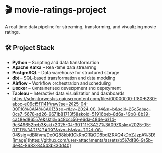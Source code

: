 # 🎬 movie-ratings-project

A real-time data pipeline for streaming, transforming, and visualizing movie ratings.

## 🛠️ Project Stack

- **Python** – Scripting and data transformation
- **Apache Kafka** – Real-time data streaming
- **PostgreSQL** – Data warehouse for structured storage
- **dbt** – SQL-based transformation and data modeling
- **Airflow** – Workflow orchestration and scheduling
- **Docker** – Containerized development and deployment
- **Tableau** – Interactive data visualization and dashboards
https://sdmntprwestus.oaiusercontent.com/files/00000000-ff80-6230-abbc-e06cf5f1141f/raw?se=2025-04-30T16%3A14%3A01Z&sp=r&sv=2024-08-04&sr=b&scid=25c5abac-0ce7-5678-ad26-9671b81713f5&skoid=51916beb-8d6a-49b8-8b29-ca48ed86557e&sktid=a48cca56-e6da-484e-a814-9c849652bcb3&skt=2025-04-30T11%3A27%3A09Z&ske=2025-05-01T11%3A27%3A09Z&sks=b&skv=2024-08-04&sig=dB8fvm/DeOQ88kbK1CkRnGRQOD8bd1ZRXQ4kDbZJzpA%3D![image](https://github.com/user-attachments/assets/b567df86-9a5b-4e84-8683-84543b330d40)

